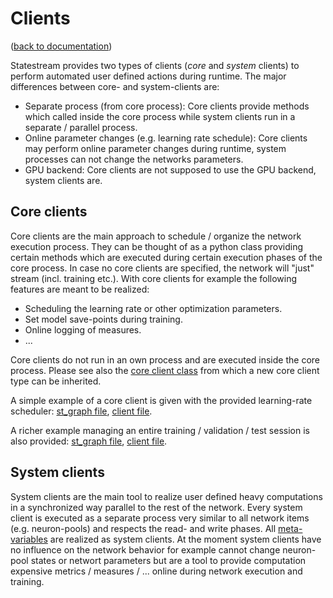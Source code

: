 Clients
=======
([back to documentation](README.md))

Statestream provides two types of clients (_core_ and _system_ clients) to perform automated user defined actions during runtime. The major differences between core- and system-clients are:

* Separate process (from core process): Core clients provide methods which called inside the core process while system clients run in a separate / parallel process.
* Online parameter changes (e.g. learning rate schedule): Core clients may perform online parameter changes during runtime, system processes can not change the networks parameters.
* GPU backend: Core clients are not supposed to use the GPU backend, system clients are.



Core clients
------------

Core clients are the main approach to schedule / organize the network execution process. They can be thought of as a python class providing certain methods which are executed during certain execution phases of the core process. In case no core clients are specified, the network will "just" stream (incl. training etc.). With core clients for example the following features are meant to be realized:

* Scheduling the learning rate or other optimization parameters.
* Set model save-points during training.
* Online logging of measures.
* ...

Core clients do not run in an own process and are executed inside the core process. Please see also the [core client class](../statestream/utils/core_client.py) from which a new core client type can be inherited.

A simple example of a core client is given with the provided learning-rate scheduler: [st_graph file](../examples/test_core_clients.st_graph), [client file](../examples/core_clients/lr_scheduler.py).

A richer example managing an entire training / validation / test session is also provided: [st_graph file](../examples/test_core_client_trainvaltest.st_graph), [client file](../examples/core_clients/trainvaltest.py).



System clients
--------------

System clients are the main tool to realize user defined heavy computations in a synchronized way parallel to the rest of the network. Every system client is executed as a separate process very similar to all network items (e.g. neuron-pools) and respects the read- and write phases. All [meta-variables](meta_variables.md) are realized as system clients. At the moment system clients have no influence on the network behavior for example cannot change neuron-pool states or networt parameters but are a tool to provide computation expensive metrics / measures / ... online during network execution and training.